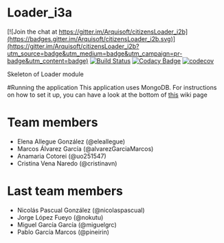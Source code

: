 ﻿# Loader_i3a

[![Join the chat at https://gitter.im/Arquisoft/citizensLoader_i2b](https://badges.gitter.im/Arquisoft/citizensLoader_i2b.svg)](https://gitter.im/Arquisoft/citizensLoader_i2b?utm_source=badge&utm_medium=badge&utm_campaign=pr-badge&utm_content=badge)
[![Build Status](https://travis-ci.org/Arquisoft/citizensLoader_i2b.svg?branch=master)](https://travis-ci.org/Arquisoft/citizensLoader_i2b)
[![Codacy Badge](https://api.codacy.com/project/badge/Grade/ce2928319601416ca8a0c543538d6ba4)](https://www.codacy.com/app/jelabra/citizensLoader_i2b?utm_source=github.com&amp;utm_medium=referral&amp;utm_content=Arquisoft/citizensLoader_i2b&amp;utm_campaign=Badge_Grade)
[![codecov](https://codecov.io/gh/Arquisoft/citizensLoader_i2b/branch/master/graph/badge.svg)](https://codecov.io/gh/Arquisoft/citizensLoader_i2b)

Skeleton of Loader module

#Running the application
This application uses MongoDB. For instructions on how to set it up, you can have a look at the bottom of [this](https://github.com/Arquisoft/citizensLoader_i2b/wiki/MongoDB-quick-start-guide) wiki page

# Team members
* Elena Allegue González (@eleallegue)
* Marcos Álvarez García (@alvarezGarciaMarcos)
* Anamaria Cotorei (@uo251547)
* Cristina Vena Naredo (@cristinavn)

# Last team members
* Nicolás Pascual González (@nicolaspascual)
* Jorge López Fueyo (@nokutu)
* Miguel García García (@miguelgrc)
* Pablo García Marcos (@pineirin)
